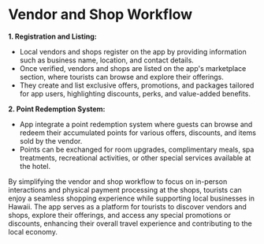 # Vendor and Shop Workflow

**1. Registration and Listing:**

- Local vendors and shops register on the app by providing information such as business name, location, and contact details.
- Once verified, vendors and shops are listed on the app's marketplace section, where tourists can browse and explore their offerings.
- They create and list exclusive offers, promotions, and packages tailored for app users, highlighting discounts, perks, and value-added benefits.

**2. Point Redemption System:**

- App integrate a point redemption system where guests can browse and redeem their accumulated points for various offers, discounts, and items sold by the vendor.
- Points can be exchanged for room upgrades, complimentary meals, spa treatments, recreational activities, or other special services available at the hotel.

By simplifying the vendor and shop workflow to focus on in-person interactions and physical payment processing at the shops, tourists can enjoy a seamless shopping experience while supporting local businesses in Hawaii. The app serves as a platform for tourists to discover vendors and shops, explore their offerings, and access any special promotions or discounts, enhancing their overall travel experience and contributing to the local economy.
